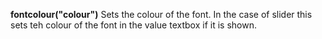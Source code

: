 **fontcolour("colour")** Sets the colour of the font. In the case of slider this sets teh colour of the font in the value textbox if it is shown. 